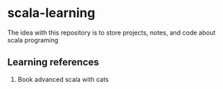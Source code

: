# scala-learning

The idea with this repository is to store projects, notes, and code about scala programing

## Learning references

1. Book advanced scala with cats

